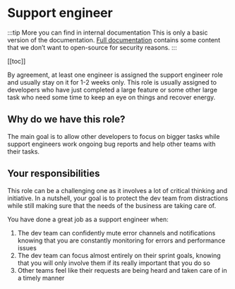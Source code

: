 # Support engineer

:::tip More you can find in internal documentation
This is only a basic version of the documentation.
[Full documentation](https://docs.information-architecture.org/workflows/roles/support-engineer.html) contains some content that we don’t want to open-source for security reasons.
:::

[[toc]]

By agreement, at least one engineer is assigned the support engineer role and usually stay on it for 1-2 weeks only.
This role is usually assigned to developers who have just completed
a large feature or some other large task who need some time to keep an eye on things and recover energy.

## Why do we have this role?

The main goal is to allow other developers to focus on bigger tasks while support engineers work ongoing bug reports
and help other teams with their tasks.

## Your responsibilities

This role can be a challenging one as it involves a lot of critical thinking and initiative.
In a nutshell, your goal is to protect the dev team from distractions while still making sure
that the needs of the business are taking care of.

You have done a great job as a support engineer when:

1. The dev team can confidently mute error channels and notifications knowing that you are constantly monitoring for errors and performance issues
2. The dev team can focus almost entirely on their sprint goals, knowing that you will only involve them if its really important that you do so
3. Other teams feel like their requests are being heard and taken care of in a timely manner
